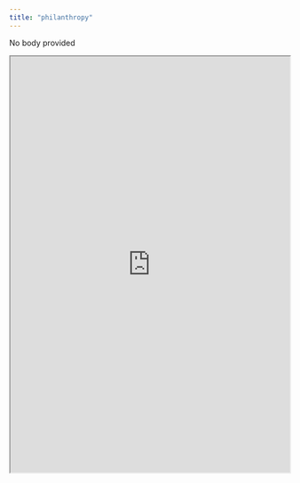```yaml
---
title: "philanthropy"
---
```


No body provided
<iframe height="750" width="100%" src="https://ewelton.github.io/ktest/wiki.html#philanthropy"></iframe>
